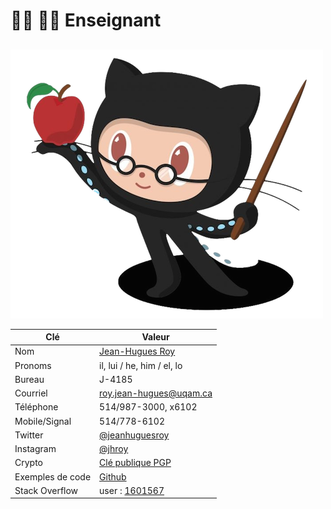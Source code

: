 # 👨🏫 👨🏫 Enseignant

##

![Professorcat, par jeejkang](../.gitbook/assets/octoprof.png)

| Clé              | Valeur                                                                                                                |
| ---------------- | --------------------------------------------------------------------------------------------------------------------- |
| Nom              | [Jean-Hugues Roy](http://jhroy.ca/)                                                                                   |
| Pronoms          | il, lui / he, him / el, lo                                                                                            |
| Bureau           | J-4185                                                                                                                |
| Courriel         | [roy.jean-hugues@uqam.ca](mailto:roy.jean-hugues@uqam.ca)                                                             |
| Téléphone        | 514/987-3000, x6102                                                                                                   |
| Mobile/Signal    | 514/778-6102                                                                                                          |
| Twitter          | [@jeanhuguesroy](https://twitter.com/jeanhuguesroy)                                                                   |
| Instagram        | [@jhroy](https://www.instagram.com/jhroy/)                                                                            |
| Crypto           | [Clé publique PGP](https://keyserver.ubuntu.com/pks/lookup?op=get\&search=0xa5558e07958ab54e8b89e162a2c7d3904242557a) |
| Exemples de code | [Github](https://github.com/jhroy)                                                                                    |
| Stack Overflow   | user : [1601567](https://stackoverflow.com/users/1601567)                                                             |
